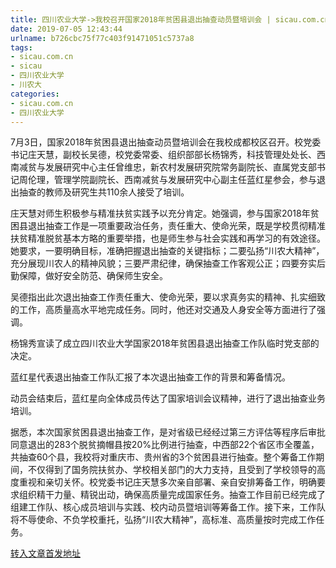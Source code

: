 ```yaml
---
title: 四川农业大学->我校召开国家2018年贫困县退出抽查动员暨培训会 | sicau.com.cn
date: 2019-07-05 12:43:44
urlname: b726cbc75f77c403f91471051c5737a8
tags: 
- sicau.com.cn
- sicau
- 四川农业大学
- 川农大
categories:
- sicau.com.cn
- 四川农业大学
---
```



7月3日，国家2018年贫困县退出抽查动员暨培训会在我校成都校区召开。校党委书记庄天慧，副校长吴德，校党委常委、组织部部长杨锦秀，科技管理处处长、西南减贫与发展研究中心主任曾维忠，新农村发展研究院常务副院长、直属党支部书记周伦理，管理学院副院长、西南减贫与发展研究中心副主任蓝红星参会，参与退出抽查的教师及研究生共110余人接受了培训。

庄天慧对师生积极参与精准扶贫实践予以充分肯定。她强调，参与国家2018年贫困县退出抽查工作是一项重要政治任务，责任重大、使命光荣，既是学校贯彻精准扶贫精准脱贫基本方略的重要举措，也是师生参与社会实践和再学习的有效途径。她要求，一要明确目标，准确把握退出抽查的关键指标；二要弘扬“川农大精神”，充分展现川农人的精神风貌；三要严肃纪律，确保抽查工作客观公正；四要夯实后勤保障，做好安全防范、确保师生安全。

吴德指出此次退出抽查工作责任重大、使命光荣，要以求真务实的精神、扎实细致的工作，高质量高水平地完成任务。同时，他还对交通及人身安全等方面进行了强调。

杨锦秀宣读了成立四川农业大学国家2018年贫困县退出抽查工作队临时党支部的决定。

蓝红星代表退出抽查工作队汇报了本次退出抽查工作的背景和筹备情况。

动员会结束后，蓝红星向全体成员传达了国家培训会议精神，进行了退出抽查业务培训。

据悉，本次国家贫困县退出抽查工作，是对省级已经经过第三方评估等程序后审批同意退出的283个脱贫摘帽县按20%比例进行抽查，中西部22个省区市全覆盖，共抽查60个县，我校将对重庆市、贵州省的3个贫困县进行抽查。整个筹备工作期间，不仅得到了国务院扶贫办、学校相关部门的大力支持，且受到了学校领导的高度重视和亲切关怀。校党委书记庄天慧多次亲自部署、亲自安排筹备工作，明确要求组织精干力量、精锐出动，确保高质量完成国家任务。抽查工作目前已经完成了组建工作队、核心成员培训与实践、校内动员暨培训等筹备工作。接下来，工作队将不辱使命、不负学校重托，弘扬“川农大精神”，高标准、高质量按时完成工作任务。





[转入文章首发地址](https://news.sicau.edu.cn/info/1078/52465.htm)